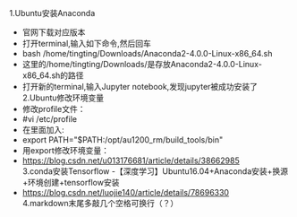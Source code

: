 1.Ubuntu安装Anaconda
  - 官网下载对应版本
  - 打开terminal,输入如下命令,然后回车 
  - bash /home/tingting/Downloads/Anaconda2-4.0.0-Linux-x86_64.sh 
  - 这里的/home/tingting/Downloads/是存放Anaconda2-4.0.0-Linux-x86_64.sh的路径
  - 打开新的terminal,输入Jupyter notebook,发现jupyter被成功安装了    
2.Ubuntu修改环境变量
  - 修改profile文件：
  - #vi /etc/profile
  - 在里面加入:
  - export PATH="$PATH:/opt/au1200_rm/build_tools/bin"
  - 用export修改环境变量：
  - https://blog.csdn.net/u013176681/article/details/38662985      
3.conda安装Tensorflow
  -【深度学习】Ubuntu16.04+Anaconda安装+换源+环境创建+tensorflow安装
  - https://blog.csdn.net/luojie140/article/details/78696330      
4.markdown末尾多敲几个空格可换行（？）    

